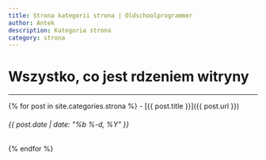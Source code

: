 ```yaml
---
title: Strona kategorii strona | Oldschoolprogrammer
author: Antek
description: Kategoria strona
category: strona
---
```

# Wszystko, co jest rdzeniem witryny
-----

{% for post in site.categories.strona %}
    - [{{ post.title }}]({{ post.url }})
###### {{ post.date | date: "%b %-d, %Y" }}
{% endfor %}
